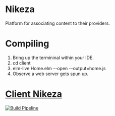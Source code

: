 # Nikeza

Platform for associating content to their providers.

# Compiling
1. Bring up the termininal within your IDE.
2. cd client
3. elm-live Home.elm --open --output=home.js
4. Observe a web server gets spun up.

# [Client Nikeza](https://github.com/Lambda-Cartel/Nikeza/tree/master/Client)

<a href="https://lambdacartel.visualstudio.com/Nikeza/_build">
<img src="https://lambdacartel.visualstudio.com/_apis/public/build/definitions/b1ffd400-fa75-4529-a3a9-dadf020b2150/1/badge" 
  alt="Build Pipeline"/>
</a>
